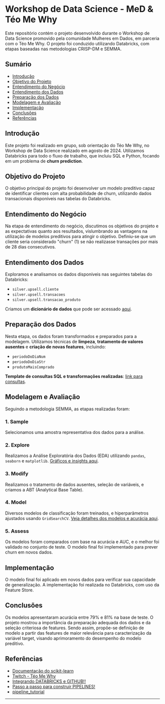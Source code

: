 # **Workshop de Data Science - MeD & Téo Me Why**

Este repositório contém o projeto desenvolvido durante o Workshop de Data Science promovido pela comunidade Mulheres em Dados, em parceria com o Téo Me Why. O projeto foi conduzido utilizando Databricks, com etapas baseadas nas metodologias CRISP-DM e SEMMA.

## **Sumário**

- [Introdução](#introdução)
- [Objetivo do Projeto](#objetivo-do-projeto)
- [Entendimento do Negócio](#entendimento-do-negócio)
- [Entendimento dos Dados](#entendimento-dos-dados)
- [Preparação dos Dados](#preparação-dos-dados)
- [Modelagem e Avaliação](#modelagem-e-avaliação)
- [Implementação](#implementação)
- [Conclusões](#conclusões)
- [Referências](#referências)

## **Introdução**

Este projeto foi realizado em grupo, sob orientação do Téo Me Why, no Workshop de Data Science realizado em agosto de 2024. Utilizamos Databricks para todo o fluxo de trabalho, que incluiu SQL e Python, focando em um problema de **churn prediction**.

## **Objetivo do Projeto**

O objetivo principal do projeto foi desenvolver um modelo preditivo capaz de identificar clientes com alta probabilidade de churn, utilizando dados transacionais disponíveis nas tabelas do Databricks.

## **Entendimento do Negócio**

Na etapa de entendimento do negócio, discutimos os objetivos do projeto e as expectativas quanto aos resultados, vislumbrando as vantagens na utilização de modelos preditivos para atingir o objetivo.
Definiu-se que um cliente seria considerado "churn" (1) se não realizasse transações por mais de 28 dias consecutivos.

## **Entendimento dos Dados**

Exploramos e analisamos os dados disponíveis nas seguintes tabelas do Databricks:

- `silver.upsell.cliente`
- `silver.upsell.transacoes`
- `silver.upsell.transacao_produto`

Criamos um **dicionário de dados** que pode ser acessado [aqui](dicionario-dados.md).

## **Preparação dos Dados**

Nesta etapa, os dados foram transformados e preparados para a modelagem. Utilizamos técnicas de **limpeza**, **tratamento de valores ausentes** e **criação de novas features**, incluindo:

- `periodoDoDiaNum`
- `periodoDoDiaStr`
- `produtoMaisComprado`

**Template de consultas SQL e transformações realizadas**: [link para consultas](https://teomewhy-primary.cloud.databricks.com/browse/folders/3088628433384683?o=2977606981748304).

## **Modelagem e Avaliação**

Seguindo a metodologia SEMMA, as etapas realizadas foram:

### **1. Sample**

Selecionamos uma amostra representativa dos dados para a análise.

### **2. Explore**

Realizamos a Análise Exploratória dos Dados (EDA) utilizando `pandas`, `seaborn` e `matplotlib`. [Gráficos e insights aqui](graficos.md).

### **3. Modify**

Realizamos o tratamento de dados ausentes, seleção de variáveis, e criamos a ABT (Analytical Base Table).

### **4. Model**

Diversos modelos de classificação foram treinados, e hiperparâmetros ajustados usando `GridSearchCV`. [Veja detalhes dos modelos e acurácia aqui](https://teomewhy-primary.cloud.databricks.com/?o=2977606981748304#notebook/541788629925308).

### **5. Assess**

Os modelos foram comparados com base na acurácia e AUC, e o melhor foi validado no conjunto de teste. O modelo final foi implementado para prever churn em novos dados.

## **Implementação**

O modelo final foi aplicado em novos dados para verificar sua capacidade de generalização. A implementação foi realizada no Databricks, com uso da Feature Store.

## **Conclusões**

Os modelos apresentaram acurácia entre 79% e 81% na base de teste.
O projeto mostrou a importância da preparação adequada dos dados e da seleção criteriosa de features. Sendo assim, propõe-se definição de modelo a partir das features de maior relevância para caracterização da variável target, visando aprimoramento do desempenho do modelo preditivo.

## **Referências**

- [Documentação do scikit-learn](https://scikit-learn.org/stable/supervised_learning.html#)
- [Twitch - Téo Me Why](https://teomewhy.org/twitch)
- [Integrando DATABRICKS e GITHUB!!](https://www.youtube.com/watch?v=16naBdipd1Q&t=81s)
- [Passo a passo para construir PIPELINES!](https://www.youtube.com/watch?v=LRmmtT20290)
- [pipeline_tutorial](https://github.com/yukioandre/youtube/blob/master/pipeline_tutorial.ipynb)

---